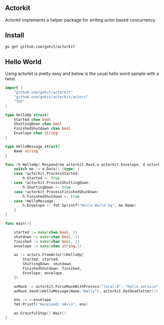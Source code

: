 Actorkit
------------
Actorkit implements a helper package for writing actor based concurrency.


## Install

```bash
go get github.com/gokit/actorkit
```


## Hello World

Using actorkit is pretty easy and below is the usual hello word sample with a twist.

```go
import (
	"github.com/gokit/actorkit"
	"github.com/gokit/actorkit/actors"
	"fmt"
)

type HelloOp struct{
	Started chan bool
	ShuttingDown chan bool
	FinishedShutdown chan bool
	Envelope chan string
}

type HelloMessage struct{
	Name string
}

func (h HelloOp) Respond(me actorkit.Mask,e actorkit.Envelope, d actorkit.Distributor){
	switch mo := e.Data().(type) {
	case *actorkit.ProcessStarted:
		h.Started <- true
	case *actorkit.ProcessShuttingDown:
		h.ShuttingDown <- true
	case *actorkit.ProcessFinishedShutDown:
		h.FinishedShutdown <- true
	case *HelloMessage:
		h.Envelope <- fmt.Sprintf("Hello World %q", mo.Name)
	}
}

func main(){

	started := make(chan bool, 1)
	shutdown := make(chan bool, 1)
	finished := make(chan bool, 1)
	envelope := make(chan string,1)

	ax := actors.FromActor(&HelloOp{
		Started: started,
		ShuttingDown: shutdown,
		FinishedShutdown: finished,
		Envelope: envelope,
	})

	axMask := actorkit.ForceMaskWithProcess("local:0", "hello.service", ax)
	axMask.Send(&HelloMessage{Name:"Wally"}, actorkit.GetDeadletter())

	env := <-envelope
	fmt.Printf("Received: %#v\n", env)

	ax.GracefulStop().Wait()
}

```
